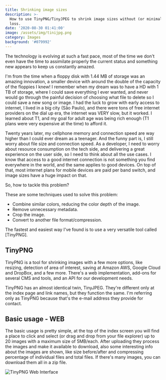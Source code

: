 ```yaml
---
title: Shrinking image sizes
description: >-
  How to use TinyPNG/TinyJPEG to shrink image sizes without (or minimal) quality
  loss.
date: '2020-08-30 01:41:00'
image: /assets/img/tinijpg.png
category: Images
background: '#079992'
---
```

The technology is evolving at such a fast pace, most of the time we don't even have the time to assimilate properly the current status and something new appears to keep us constantly amazed.

I'm from the time when a floppy disk with 1.44 MB of storage was an amazing innovation, a smaller device with around the double of the capacity of the floppies I knew! I remember when my dream was to have a HD with 1 TB of storage, where I could save everything I ever wanted, and never would go through the painful decision of choosing what file to delete so I could save a new song or image. I had the luck to grow with early access to internet, I lived in a big city (São Paulo), and there were tons of free internet providers on the dial up era, the internet was VERY slow, but it worked. I learned about T1, and my goal for adult age was being rich enough (T1 plans were very expensive at the time) to afford it.

Twenty years later, my cellphone memory and connection speed are way higher than I could ever dream as a teenager. And the funny part is, I still worry about file size and connection speed. As a developer, I need to worry about resource consumption on the tech side, and delivering a great experience on the user side, so I need to think about all the use cases. I know that access to a good internet connection is not something you find everywhere in the world, and the same applies to good devices. On top of that, most internet plans for mobile devices are paid per band switch, and image sizes have a huge impact on that.

So, how to tackle this problem?

These are some techniques used to solve this problem:

* Combine similar colors, reducing the color depth of the image.
* Remove unnecessary metadata.
* Crop the image.
* Convert to another file format/compression.

The fastest and easiest way I've found is to use a very versatile tool called \[TinyPNG].

## TinyPNG

TinyPNG is a tool for shrinking images with a few more options, like resizing, detection of area of interest, saving at Amazon AWS, Google Cloud and DropBox, and a few more. There's a web implementation, add-ons for several CMS and tools, and an API for our development needs.

TinyPNG has an almost identical twin, TinyJPEG. They're different only at the index page and link names, but they function the same. I'm referring only as TinyPNG because that's the e-mail address they provide for contact.

## Basic usage - WEB

The basic usage is pretty simple, at the top of the index screen you will find a place to click and select (or drag and drop from your file explorer) up to 20 images with a maximum size of 5MB/each. After uploading they process the images and make it available to download, also some interesting info about the images are shown, like size before/after and compressing percentage of individual files and total files. If there's many images, you can download them all in a zip file.

![TinyPNG Web Interface](/assets/img/test.png "TinyPNG Web Interface")

